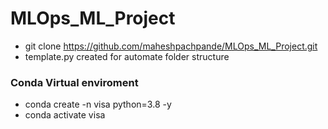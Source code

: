 # MLOps_ML_Project

- git clone https://github.com/maheshpachpande/MLOps_ML_Project.git
- template.py created for automate folder structure

### Conda Virtual enviroment
- conda create -n visa python=3.8 -y
- conda activate visa


